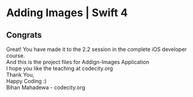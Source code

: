 # Adding Images | Swift 4
## Congrats 

Great! You have made it to the 2.2 session in the complete iOS developer course. 
<br />
And this is the project files for Addign-Images Application
<br />
I hope you like the teaching at codecity.org
<br />Thank You, 
<br />Happy Coding :)
<br />Bihan Mahadewa - codecity.org
